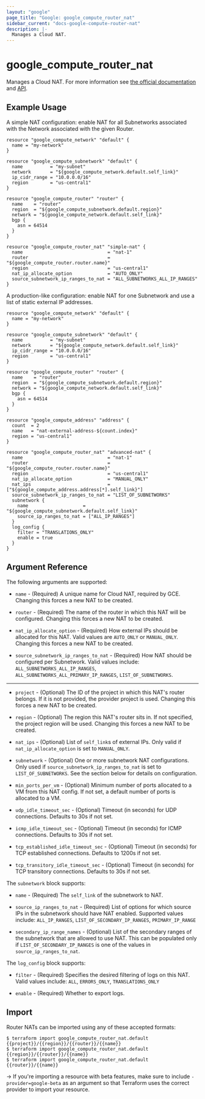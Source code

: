```yaml
---
layout: "google"
page_title: "Google: google_compute_router_nat"
sidebar_current: "docs-google-compute-router-nat"
description: |-
  Manages a Cloud NAT.
---
```


# google\_compute\_router\_nat

Manages a Cloud NAT. For more information see
[the official documentation](https://cloud.google.com/nat/docs/overview)
and
[API](https://cloud.google.com/compute/docs/reference/rest/beta/routers).

## Example Usage

A simple NAT configuration: enable NAT for all Subnetworks associated with
the Network associated with the given Router.

```hcl
resource "google_compute_network" "default" {
  name = "my-network"
}

resource "google_compute_subnetwork" "default" {
  name          = "my-subnet"
  network       = "${google_compute_network.default.self_link}"
  ip_cidr_range = "10.0.0.0/16"
  region        = "us-central1"
}

resource "google_compute_router" "router" {
  name    = "router"
  region  = "${google_compute_subnetwork.default.region}"
  network = "${google_compute_network.default.self_link}"
  bgp {
    asn = 64514
  }
}

resource "google_compute_router_nat" "simple-nat" {
  name                               = "nat-1"
  router                             = "${google_compute_router.router.name}"
  region                             = "us-central1"
  nat_ip_allocate_option             = "AUTO_ONLY"
  source_subnetwork_ip_ranges_to_nat = "ALL_SUBNETWORKS_ALL_IP_RANGES"
}
```

A production-like configuration: enable NAT for one Subnetwork and use a list of
static external IP addresses.

```hcl
resource "google_compute_network" "default" {
  name = "my-network"
}

resource "google_compute_subnetwork" "default" {
  name          = "my-subnet"
  network       = "${google_compute_network.default.self_link}"
  ip_cidr_range = "10.0.0.0/16"
  region        = "us-central1"
}

resource "google_compute_router" "router" {
  name    = "router"
  region  = "${google_compute_subnetwork.default.region}"
  network = "${google_compute_network.default.self_link}"
  bgp {
    asn = 64514
  }
}

resource "google_compute_address" "address" {
  count  = 2
  name   = "nat-external-address-${count.index}"
  region = "us-central1"
}

resource "google_compute_router_nat" "advanced-nat" {
  name                               = "nat-1"
  router                             = "${google_compute_router.router.name}"
  region                             = "us-central1"
  nat_ip_allocate_option             = "MANUAL_ONLY"
  nat_ips                            = ["${google_compute_address.address[*].self_link}"]
  source_subnetwork_ip_ranges_to_nat = "LIST_OF_SUBNETWORKS"
  subnetwork {
    name                    = "${google_compute_subnetwork.default.self_link}"
    source_ip_ranges_to_nat = ["ALL_IP_RANGES"]
  }
  log_config {
    filter = "TRANSLATIONS_ONLY"
    enable = true
  }
}
```

## Argument Reference

The following arguments are supported:

* `name` - (Required) A unique name for Cloud NAT, required by GCE. Changing
    this forces a new NAT to be created.

* `router` - (Required) The name of the router in which this NAT will be configured.
    Changing this forces a new NAT to be created.

* `nat_ip_allocate_option` - (Required) How external IPs should be allocated for
    this NAT. Valid values are `AUTO_ONLY` or `MANUAL_ONLY`. Changing this forces
    a new NAT to be created.

* `source_subnetwork_ip_ranges_to_nat` - (Required) How NAT should be configured
    per Subnetwork. Valid values include: `ALL_SUBNETWORKS_ALL_IP_RANGES`,
    `ALL_SUBNETWORKS_ALL_PRIMARY_IP_RANGES`, `LIST_OF_SUBNETWORKS`.

- - -

* `project` - (Optional) The ID of the project in which this NAT's router belongs. If it
    is not provided, the provider project is used. Changing this forces a new NAT to be created.

* `region` - (Optional) The region this NAT's router sits in. If not specified,
    the project region will be used. Changing this forces a new NAT to be
    created.

* `nat_ips` - (Optional) List of `self_link`s of external IPs. Only valid if
    `nat_ip_allocate_option` is set to `MANUAL_ONLY`.

* `subnetwork` - (Optional) One or more subnetwork NAT configurations. Only used
    if `source_subnetwork_ip_ranges_to_nat` is set to `LIST_OF_SUBNETWORKS`. See
    the section below for details on configuration.

* `min_ports_per_vm` - (Optional) Minimum number of ports allocated to a VM
    from this NAT config. If not set, a default number of ports is allocated to a VM.

* `udp_idle_timeout_sec` - (Optional) Timeout (in seconds) for UDP connections.
    Defaults to 30s if not set.

* `icmp_idle_timeout_sec` - (Optional) Timeout (in seconds) for ICMP connections.
    Defaults to 30s if not set.

* `tcp_established_idle_timeout_sec` - (Optional) Timeout (in seconds) for TCP
    established connections. Defaults to 1200s if not set.

* `tcp_transitory_idle_timeout_sec` - (Optional) Timeout (in seconds) for TCP
    transitory connections. Defaults to 30s if not set.

The `subnetwork` block supports:

* `name` - (Required) The `self_link` of the subnetwork to NAT.

* `source_ip_ranges_to_nat` - (Required) List of options for which source IPs in the subnetwork
    should have NAT enabled. Supported values include: `ALL_IP_RANGES`,
    `LIST_OF_SECONDARY_IP_RANGES`, `PRIMARY_IP_RANGE`

* `secondary_ip_range_names` - (Optional) List of the secondary ranges of the subnetwork
    that are allowed to use NAT. This can be populated only if
    `LIST_OF_SECONDARY_IP_RANGES` is one of the values in `source_ip_ranges_to_nat`.

The `log_config` block supports:

* `filter` - (Required) Specifies the desired filtering of logs on this NAT.
    Valid values include: `ALL`, `ERRORS_ONLY`, `TRANSLATIONS_ONLY`

* `enable` - (Required) Whether to export logs.

## Import

Router NATs can be imported using any of these accepted formats:

```
$ terraform import google_compute_router_nat.default {{project}}/{{region}}/{{router}}/{{name}}
$ terraform import google_compute_router_nat.default {{region}}/{{router}}/{{name}}
$ terraform import google_compute_router_nat.default {{router}}/{{name}}
```

-> If you're importing a resource with beta features, make sure to include `-provider=google-beta`
as an argument so that Terraform uses the correct provider to import your resource.
